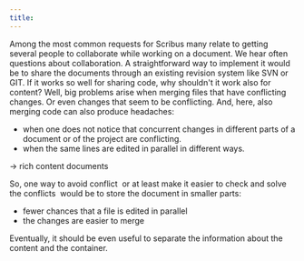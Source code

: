 ```yaml
---
title:
---
```

Among the most common requests for Scribus many relate to getting several people to collaborate while working on a document.
We hear often questions about collaboration. A straightforward way to implement it would be to share the documents through an existing revision system like SVN or GIT. If it works so well for sharing code, why shouldn't it work also for content? Well, big problems arise when merging files that have conflicting changes. Or even changes that seem to be conflicting.
And, here, also merging code can also produce headaches:
- when one does not notice that concurrent changes in different parts of a document or of the project are conflicting.
- when the same lines are edited in parallel in different ways.

-> rich content documents

So, one way to avoid conflict ­ or at least make it easier to check and solve the conflicts ­ would be to store the document in smaller parts:
- fewer chances that a file is edited in parallel
- the changes are easier to merge

Eventually, it should be even useful to separate the information about the content and the container.
